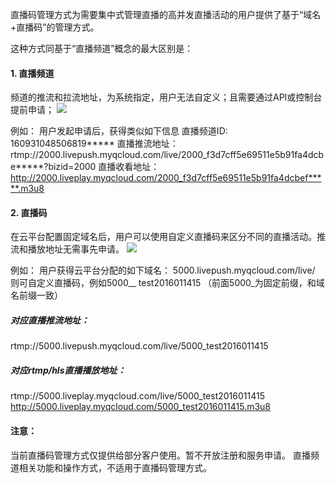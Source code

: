 直播码管理方式为需要集中式管理直播的高并发直播活动的用户提供了基于“域名+直播码”的管理方式。

这种方式同基于“直播频道”概念的最大区别是：

#### 1. 直播频道
频道的推流和拉流地址，为系统指定，用户无法自定义；且需要通过API或控制台提前申请；
![](https://mccdn.qcloud.com/static/img/d69db1638b3fe56b5ab4404bd07701b1/image.png)

例如： 用户发起申请后，获得类似如下信息
直播频道ID:   160931048506819*****
直播推流地址：rtmp://2000.livepush.myqcloud.com/live/2000_f3d7cff5e69511e5b91fa4dcbe*****?bizid=2000
直播收看地址：http://2000.liveplay.myqcloud.com/2000_f3d7cff5e69511e5b91fa4dcbef*****.m3u8

#### 2. 直播码

在云平台配置固定域名后，用户可以使用自定义直播码来区分不同的直播活动。推流和播放地址无需事先申请。
![](https://mccdn.qcloud.com/static/img/c8bf4d030358304f3af86737492e7bd9/image.png)

例如： 用户获得云平台分配的如下域名： 5000.livepush.myqcloud.com/live/
则可自定义直播码，例如5000__ test2016011415 （前面5000_为固定前缀，和域名前缀一致）
##### 对应直播推流地址：
rtmp://5000.livepush.myqcloud.com/live/5000_test2016011415
##### 对应rtmp/hls直播播放地址：
rtmp://5000.liveplay.myqcloud.com/live/5000_test2016011415
http://5000.liveplay.myqcloud.com/5000_test2016011415.m3u8


#### 注意：
当前直播码管理方式仅提供给部分客户使用。暂不开放注册和服务申请。
直播频道相关功能和操作方式，不适用于直播码管理方式。